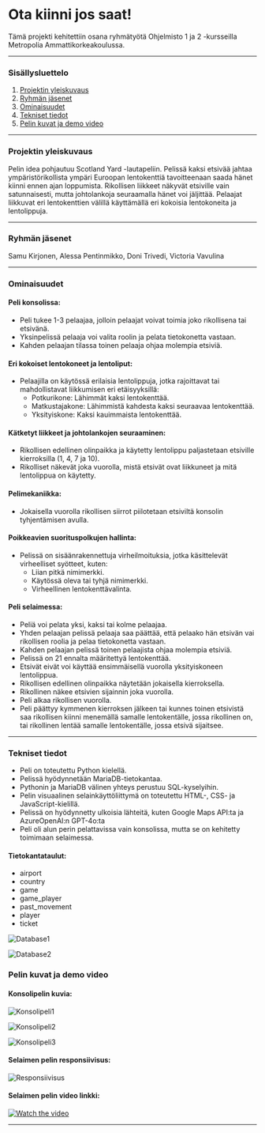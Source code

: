 # Ota kiinni jos saat!

Tämä projekti kehitettiin osana ryhmätyötä Ohjelmisto 1 ja 2 -kursseilla Metropolia Ammattikorkeakoulussa.

---

### Sisällysluettelo

1. [Projektin yleiskuvaus](#projektin-yleiskuvaus)
2. [Ryhmän jäsenet](#Ryhmän-jäsenet)
3. [Ominaisuudet](#Ominaisuudet)
4. [Tekniset tiedot](#Tekniset-tiedot)
5. [Pelin kuvat ja demo video](#Pelin-kuvat-ja-demo-video)

---

### Projektin yleiskuvaus

Pelin idea pohjautuu Scotland Yard -lautapeliin. Pelissä kaksi etsivää jahtaa ympäristörikollista ympäri Euroopan lentokenttiä tavoitteenaan saada hänet kiinni ennen ajan loppumista. Rikollisen liikkeet näkyvät etsiville vain satunnaisesti, mutta johtolankoja seuraamalla hänet voi jäljittää. Pelaajat liikkuvat eri lentokenttien välillä käyttämällä eri kokoisia lentokoneita ja lentolippuja.

---

### Ryhmän jäsenet

Samu Kirjonen, Alessa Pentinmikko, Doni Trivedi, Victoria Vavulina

---

### Ominaisuudet

#### Peli konsolissa:

- Peli tukee 1-3 pelaajaa, jolloin pelaajat voivat toimia joko rikollisena tai etsivänä.
- Yksinpelissä pelaaja voi valita roolin ja pelata tietokonetta vastaan.
- Kahden pelaajan tilassa toinen pelaaja ohjaa molempia etsiviä.

#### Eri kokoiset lentokoneet ja lentoliput:

- Pelaajilla on käytössä erilaisia lentolippuja, jotka rajoittavat tai mahdollistavat liikkumisen eri etäisyyksillä:
  - Potkurikone: Lähimmät kaksi lentokenttää.
  - Matkustajakone: Lähimmistä kahdesta kaksi seuraavaa lentokenttää.
  - Yksityiskone: Kaksi kauimmaista lentokenttää.

#### Kätketyt liikkeet ja johtolankojen seuraaminen:

- Rikollisen edellinen olinpaikka ja käytetty lentolippu paljastetaan etsiville kierroksilla (1, 4, 7 ja 10).
- Rikolliset näkevät joka vuorolla, mistä etsivät ovat liikkuneet ja mitä lentolippua on käytetty.

#### Pelimekaniikka:

- Jokaisella vuorolla rikollisen siirrot piilotetaan etsiviltä konsolin tyhjentämisen avulla.

#### Poikkeavien suorituspolkujen hallinta:

- Pelissä on sisäänrakennettuja virheilmoituksia, jotka käsittelevät virheelliset syötteet, kuten:
  - Liian pitkä nimimerkki.
  - Käytössä oleva tai tyhjä nimimerkki.
  - Virheellinen lentokenttävalinta.

#### Peli selaimessa:

- Peliä voi pelata yksi, kaksi tai kolme pelaajaa.‬
- Yhden pelaajan pelissä pelaaja saa päättää, että pelaako hän etsivän vai‬ rikollisen roolia ja pelaa tietokonetta vastaan.‬
- Kahden pelaajan pelissä toinen pelaajista ohjaa molempia etsiviä.‬
- Pelissä on 21 ennalta määritettyä lentokenttää.‬
- Etsivät eivät voi käyttää ensimmäisellä vuorolla yksityiskoneen lentolippua.‬
- Rikollisen edellinen olinpaikka näytetään jokaisella kierroksella.‬
- Rikollinen näkee etsivien sijainnin joka vuorolla.‬
- Peli alkaa rikollisen vuorolla.‬
- Peli päättyy kymmenen kierroksen jälkeen tai kunnes toinen etsivistä saa‬ rikollisen kiinni menemällä samalle lentokentälle, jossa rikollinen on, tai‬ rikollinen lentää samalle lentokentälle, jossa etsivä sijaitsee.‬
  ‭

---

### Tekniset tiedot

- Peli on toteutettu Python kielellä.
- Pelissä hyödynnetään MariaDB-tietokantaa.
- Pythonin ja MariaDB välinen yhteys perustuu SQL-kyselyihin.
- Pelin visuaalinen selainkäyttöliittymä on toteutettu HTML-, CSS- ja JavaScript-kielillä.
- Pelissä on hyödynnetty ulkoisia lähteitä, kuten Google Maps API:ta ja AzureOpenAI:n GPT-4o:ta
- Peli oli alun perin pelattavissa vain konsolissa, mutta se on kehitetty toimimaan selaimessa.

#### Tietokantataulut:

- airport
- country
- game
- game_player
- past_movement
- player
- ticket

![Database1](./frontend/assets/database1.png)

![Database2](./frontend/assets/database2.png)

### Pelin kuvat ja demo video

#### Konsolipelin kuvia:

<!-- <img width="1187" alt="Screenshot 2024-10-09 at 1 52 38" src="https://github.com/user-attachments/assets/cd1e155a-07fe-42b4-ad87-a130368565ba"> -->

![Konsolipeli1](./frontend/assets/konsolipeli1.png)

<!-- <img width="1182" alt="Screenshot 2024-10-09 at 1 53 22" src="https://github.com/user-attachments/assets/2fdabdf1-9f78-414f-8525-0dd1a687f665"> -->

![Konsolipeli2](./frontend/assets/konsolipeli2.png)

<!-- <img width="1182" alt="Screenshot 2024-10-09 at 1 53 53" src="https://github.com/user-attachments/assets/d38b4128-a051-40f0-bf05-a6ee055b71aa"> -->

![Konsolipeli3](./frontend/assets/konsolipeli3.png)

#### Selaimen pelin responsiivisus:

![Responsiivisus](./frontend/assets/Responsiivisus.png)

#### Selaimen pelin video linkki:

[![Watch the video](./frontend/assets/YT_video.png)](https://www.youtube.com/watch?v=2oeH_PIistw)

---
